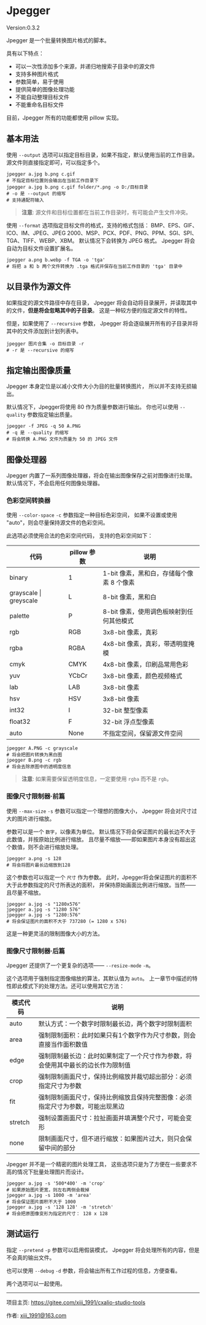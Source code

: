# Jpegger

Version:0.3.2

Jpegger 是一个批量转换图片格式的脚本。

具有以下特点：

- 可以一次性添加多个来源，并递归地搜索子目录中的源文件
- 支持多种图片格式
- 参数简单，易于使用
- 提供简单的图像处理功能
- 不能自动整理目标文件
- 不能重命名目标文件

目前，Jpegger 所有的功能都使用 pillow 实现。

## 基本用法

使用 `--output` 选项可以指定目标目录，如果不指定，默认使用当前的工作目录。
源文件则直接指定即可，可以指定多个。

```shell
jpegger a.jpg b.png c.gif
# 不指定目标位置则会输出在当前工作目录下
jpegger a.jpg b.png c.gif folder/*.png -o D:/目标目录
# -o 是 --output 的缩写
# 支持通配符输入
```

> **注意**: 源文件和目标位置都在当前工作目录时，有可能会产生文件冲突。

使用 `--format` 选项指定目标文件的格式，支持的格式包括：
BMP、EPS、GIF、ICO、IM、JPEG、JPEG 2000、MSP、PCX、PDF、PNG、PPM、SGI、SPI、TGA、TIFF、WEBP、XBM。
默认情况下会转换为 JPEG 格式。
Jpegger 将会自动为目标文件设置扩展名。

```shell
jpegger a.png b.webp -f TGA -o 'tga'
# 将把 a 和 b 两个文件转换为 .tga 格式并保存在当前工作目录的 'tga' 目录中
```

## 以目录作为源文件

如果指定的源文件路径中存在目录，
Jpegger 将会自动将目录展开，并读取其中的文件，**但是将会忽略其中的子目录**。
这是一种较方便的指定源文件的特性。

但是，如果使用了 `--recursive` 参数，
Jpegger 将会逐级展开所有的子目录并将其中的文件添加到计划列表中。

```shell
jpegger 图片合集 -o 目标目录 -r
# -r 是 --recursive 的缩写
```

## 指定输出图像质量

Jpegger 本身定位是以减小文件大小为目的批量转换图片，
所以并不支持无损输出。

默认情况下，Jpegger将使用 80 作为质量参数进行输出。
你也可以使用 `--quality` 参数指定输出质量。

```shell
jpegger -f JPEG -q 50 A.PNG
# -q 是 --quality 的缩写
# 将会转换 A.PNG 文件为质量为 50 的 JPEG 文件
```

## 图像处理器

Jpegger 内置了一系列图像处理器，将会在输出图像保存之前对图像进行处理。
默认情况下，不会启用任何图像处理器。

### 色彩空间转换器

使用 `--color-space` `-c` 参数指定一种目标色彩空间，
如果不设置或使用 "auto"，则会尽量保持源文件的色彩空间。

此选项必须使用合法的色彩空间代码，
支持的色彩空间如下：

| 代码                     | pillow 参数 | 说明                        |
|------------------------|-----------|---------------------------|
| binary                 | 1         | 1-bit 像素，黑和白，存储每个像素 8 个像素 |
| grayscale \| greyscale | L         | 8-bit 像素，黑和白              |
| palette                | P         | 8-bit 像素，使用调色板映射到任何其他模式   |
| rgb                    | RGB       | 3x8-bit 像素，真彩             |
| rgba                   | RGBA      | 4x8-bit 像素，真彩，带透明度掩模      |
| cmyk                   | CMYK      | 4x8-bit 像素，印刷品常用色彩        |
| yuv                    | YCbCr     | 3x8-bit 像素，颜色视频格式         |
| lab                    | LAB       | 3x8-bit 像素                |
| hsv                    | HSV       | 3x8-bit 像素                |
| int32                  | I         | 32-bit 整型像素               |
| float32                | F         | 32-bit 浮点型像素              |
| auto                   | None      | 不指定空间，保留源文件空间             |

```shell
jpegger A.PNG -c grayscale
# 将会把图片转换为黑白图
jpegger B.png -c rgb
# 将会去除原图中的透明度信息
```

> **注意**: 如果需要保留透明度信息，一定要使用 `rgba` 而不是 `rgb`。

### 图像尺寸限制器·前篇

使用 `--max-size` `-s` 参数可以指定一个理想的图像大小，
Jpegger 将会对尺寸过大的图片进行缩放。

参数可以是一个 `数字`，以像素为单位。
默认情况下将会保证图片的最长边不大于此数值，并按原始比例进行缩放。
且尽量不缩放——即如果图片本身没有超出这个数值，则不会进行缩放处理。

```shell
jpegger a.png -s 128
# 将会将图片最长边缩放到128
```

这个参数也可以指定一个 `尺寸` 作为参数。
此时，Jpegger将会保证图片的面积不大于此参数指定的尺寸所表达的面积，
并保持原始画面比例进行缩放。当然——且尽量不缩放。

```shell
jpegger a.jpg -s "1280x576"
jpegger a.jpg -s "1280 576"
jpegger a.jpg -s "1280:576"
# 将会保证图片的面积不大于 737280 (= 1280 x 576)
```

这是一种更灵活的限制图像大小的方法。

### 图像尺寸限制器·后篇

Jpegger 还提供了一个更复杂的选项—— `--resize-mode` `-m`。

这个选项用于强制指定图像缩放的算法，其默认值为 `auto`。
上一章节中描述的特性即此模式下的处理方法。还可以使用其它方法：

| 模式代码    | 说明                                       |
|---------|------------------------------------------|
| auto    | 默认方式：一个数字时限制最长边，两个数字时限制面积                |
| area    | 强制限制面积：此时如果只有1个数字作为尺寸参数，则会直接当作面积数值       |
| edge    | 强制限制最长边：此时如果制定了一个尺寸作为参数，将会使用其中最长的边长作为限制值 |
| crop    | 强制限制画面尺寸，保持比例缩放并裁切超出部分：必须指定尺寸为参数         |
| fit     | 强制限制画面尺寸，保持比例缩放且保持完整图像：必须指定尺寸为参数，可能出现黑边  |
| stretch | 强制设置画面尺寸：拉扯画面并填满整个尺寸，可能会变形               |
| none    | 限制画面尺寸，但不进行缩放：如果图片过大，则只会保留中间的部分          |

Jpegger 并不是一个精密的图片处理工具，
这些选项只是为了方便在一些要求不高的情况下批量处理图片而设计。

```shell
jpegger a.jpg -s '500*400' -m 'crop'
# 如果原始图片更宽，则左右两侧会裁掉
jpegger a.jpg -s 1000 -m 'area'
# 将会保证图片面积不大于 1000
jpegger a.jpg -s '128 128' -m 'stretch'
# 将会把原图像变形为指定的尺寸： 128 x 128
```

## 测试运行

指定 `--pretend` `-p` 参数可以启用假装模式，
Jpegger 将会处理所有的内容，但是不会真的输出文件。

也可以使用 `--debug` `-d` 参数，将会输出所有工作过程的信息，方便查看。

两个选项可以一起使用。

-----
项目主页: https://gitee.com/xiii_1991/cxalio-studio-tools

作者: xiii_1991@163.com
